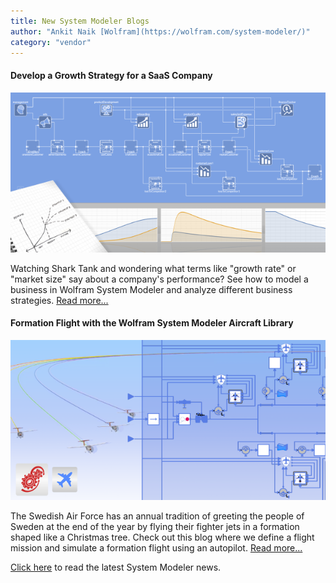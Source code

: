 ```yaml
---
title: New System Modeler Blogs
author: "Ankit Naik [Wolfram](https://wolfram.com/system-modeler/)"
category: "vendor"
---
```


#### Develop a Growth Strategy for a SaaS Company

![Alt text](SM_SaaS_blog.png 'SaaS blog')

Watching Shark Tank and wondering what terms like "growth rate" or "market size" say about a company's performance? See how to model a business in Wolfram System Modeler and analyze different business strategies. [Read more...](https://blog.wolfram.com/2023/02/10/develop-a-growth-strategy-for-a-saas-company-with-wolfram-system-modeler/)

#### Formation Flight with the Wolfram System Modeler Aircraft Library

![Alt text](SM_FlightFormation_blog.png 'Aircraft blog')

The Swedish Air Force has an annual tradition of greeting the people of Sweden at the end of the year by flying their fighter jets in a formation shaped like a Christmas tree. Check out this blog where we define a flight mission and simulate a formation flight using an autopilot. [Read more...](https://blog.wolfram.com/2023/02/16/formation-flight-with-the-wolfram-system-modeler-aircraft-library/)

[Click here](https://www.wolfram.com/system-modeler/what-is-new/) to read the latest System Modeler news.
